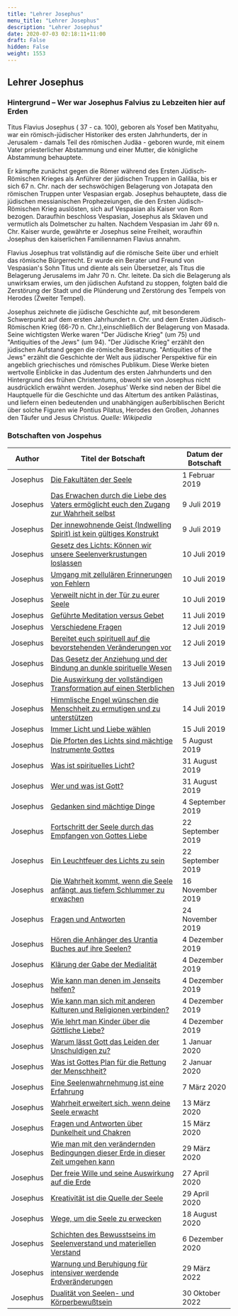 ```yaml
---
title: "Lehrer Josephus"
menu_title: "Lehrer Josephus"
description: "Lehrer Josephus"
date: 2020-07-03 02:18:11+11:00
draft: False
hidden: False
weight: 1553
---
```

## Lehrer Josephus

### Hintergrund – Wer war Josephus Falvius zu Lebzeiten hier auf Erden

Titus Flavius Josephus ( 37 - ca. 100), geboren als Yosef ben Matityahu, war ein römisch-jüdischer Historiker des ersten Jahrhunderts, der in Jerusalem - damals Teil des römischen Judäa - geboren wurde, mit einem Vater priesterlicher Abstammung und einer Mutter, die königliche Abstammung behauptete.

Er kämpfte zunächst gegen die Römer während des Ersten Jüdisch-Römischen Krieges als Anführer der jüdischen Truppen in Galiläa, bis er sich 67 n. Chr. nach der sechswöchigen Belagerung von Jotapata den römischen Truppen unter Vespasian ergab. Josephus behauptete, dass die jüdischen messianischen Prophezeiungen, die den Ersten Jüdisch-Römischen Krieg auslösten, sich auf Vespasian als Kaiser von Rom bezogen. Daraufhin beschloss Vespasian, Josephus als Sklaven und vermutlich als Dolmetscher zu halten. Nachdem Vespasian im Jahr 69 n. Chr. Kaiser wurde, gewährte er Josephus seine Freiheit, woraufhin Josephus den kaiserlichen Familiennamen Flavius annahm.

Flavius Josephus trat vollständig auf die römische Seite über und erhielt das römische Bürgerrecht. Er wurde ein Berater und Freund von Vespasian's Sohn Titus und diente als sein Übersetzer, als Titus die Belagerung Jerusalems im Jahr 70 n. Chr. leitete. Da sich die Belagerung als unwirksam erwies, um den jüdischen Aufstand zu stoppen, folgten bald die Zerstörung der Stadt und die Plünderung und Zerstörung des Tempels von Herodes (Zweiter Tempel).

Josephus zeichnete die jüdische Geschichte auf, mit besonderem Schwerpunkt auf dem ersten Jahrhundert n. Chr. und dem Ersten Jüdisch-Römischen Krieg (66-70 n. Chr.),einschließlich der Belagerung von Masada. Seine wichtigsten Werke waren "Der Jüdische Krieg" (um 75) und "Antiquities of the Jews" (um 94). "Der Jüdische Krieg" erzählt den jüdischen Aufstand gegen die römische Besatzung. "Antiquities of the Jews" erzählt die Geschichte der Welt aus jüdischer Perspektive für ein angeblich griechisches und römisches Publikum. Diese Werke bieten wertvolle Einblicke in das Judentum des ersten Jahrhunderts und den Hintergrund des frühen Christentums, obwohl sie von Josephus nicht ausdrücklich erwähnt werden. Josephus' Werke sind neben der Bibel die Hauptquelle für die Geschichte und das Altertum des antiken Palästinas, und liefern einen bedeutenden und unabhängigen außerbiblischen Bericht über solche Figuren wie Pontius Pilatus, Herodes den Großen, Johannes den Täufer und Jesus Christus.  *Quelle: Wikipedia*

### Botschaften von Jospehus

**Author** | **Titel der Botschaft** | **Datum der Botschaft**  
---|---|---
Josephus | [Die Fakultäten der Seele](/aktuelle-botschaften/aktuelle-botschaften-in-reihenfolge-des-datums/aktuelle-botschaften-2019/die-fakultaeten-der-seele-af-josephus-1-februar-2019/) | 1 Februar 2019
Josephus | [Das Erwachen durch die Liebe des Vaters ermöglicht euch den Zugang zur Wahrheit selbst](/aktuelle-botschaften/aktuelle-botschaften-in-reihenfolge-des-datums/aktuelle-botschaften-2019/das-erwachen-durch-die-liebe-des-vaters-ermoeglicht-euch-den-zugang-zur-wahrheit-selbst-af-josephus-9-juli-2019/) | 9 Juli 2019
Josephus | [Der innewohnende Geist (Indwelling Spirit) ist kein gültiges Konstrukt](/aktuelle-botschaften/aktuelle-botschaften-in-reihenfolge-des-datums/aktuelle-botschaften-2019/der-innewohnende-geist-indwelling-spirit-ist-kein-gueltiges-konstrukt-af-josephus-9-juli-2019/) | 9 Juli 2019
Josephus | [Gesetz des Lichts: Können wir unsere Seelenverkrustungen loslassen](/aktuelle-botschaften/aktuelle-botschaften-in-reihenfolge-des-datums/aktuelle-botschaften-2019/gesetz-des-lichts-koennen-wir-unsere-seelenverkrustungen-loslassen-af-josephus-10-juli-2019/) | 10 Juli 2019
Josephus | [Umgang mit zellulären Erinnerungen von Fehlern](/aktuelle-botschaften/aktuelle-botschaften-in-reihenfolge-des-datums/aktuelle-botschaften-2019/umgang-mit-zellulaeren-erinnerungen-von-fehlern-af-josephus-10-juli-2019/) | 10 Juli 2019
Josephus | [Verweilt nicht in der Tür zu eurer Seele](/aktuelle-botschaften/aktuelle-botschaften-in-reihenfolge-des-datums/aktuelle-botschaften-2019/verweilt-nicht-in-der-tuer-zu-eurer-seele-af-josephus-10-juli-2019/) | 10 Juli 2019
Josephus | [Geführte Meditation versus Gebet](/aktuelle-botschaften/aktuelle-botschaften-in-reihenfolge-des-datums/aktuelle-botschaften-2019/gefuehrte-meditation-versus-gebet-af-josephus-11-juli-2019/) | 11 Juli 2019
Josephus | [Verschiedene Fragen](/aktuelle-botschaften/aktuelle-botschaften-in-reihenfolge-des-datums/aktuelle-botschaften-2019/verschiedene-fragen-af-josephus-12-juli-2019/) | 12 Juli 2019
Josephus | [Bereitet euch spirituell auf die bevorstehenden Veränderungen vor](/aktuelle-botschaften/aktuelle-botschaften-in-reihenfolge-des-datums/aktuelle-botschaften-2019/bereitet-euch-spirituell-auf-die-bevorstehenden-veraenderungen-vor-af-josephus-12-juli-2019/) | 12 Juli 2019
Josephus | [Das Gesetz der Anziehung und der Bindung an dunkle spirituelle Wesen](/aktuelle-botschaften/aktuelle-botschaften-in-reihenfolge-des-datums/aktuelle-botschaften-2019/das-gesetz-der-anziehung-und-der-bindung-an-dunkle-spirituelle-wesen-af-josephus-13-juli-2019/) | 13 Juli 2019
Josephus | [Die Auswirkung der vollständigen Transformation auf einen Sterblichen](/aktuelle-botschaften/aktuelle-botschaften-in-reihenfolge-des-datums/aktuelle-botschaften-2019/die-auswirkung-der-vollstaendigen-transformation-auf-einen-sterblichen-af-josephus-13-juli-2019/) | 13 Juli 2019
Josephus | [Himmlische Engel wünschen die Menschheit zu ermutigen und zu unterstützen](/aktuelle-botschaften/aktuelle-botschaften-in-reihenfolge-des-datums/aktuelle-botschaften-2019/himmlische-engel-wuenschen-die-menschheit-zu-ermutigen-und-zu-unterstuetzen-af-josephus-14-juli-2019/) | 14 Juli 2019
Josephus | [Immer Licht und Liebe wählen](/aktuelle-botschaften/aktuelle-botschaften-in-reihenfolge-des-datums/aktuelle-botschaften-2019/immer-licht-und-liebe-waehlen-af-josephus-15-juli-2019/) | 15 Juli 2019
Josephus | [Die Pforten des Lichts sind mächtige Instrumente Gottes](/aktuelle-botschaften/aktuelle-botschaften-in-reihenfolge-des-datums/aktuelle-botschaften-2019/die-pforten-des-lichts-sind-maechtige-instrumente-gottes-af-josephus-5-august-2019/) | 5 August 2019
Josephus | [Was ist spirituelles Licht?](/aktuelle-botschaften/aktuelle-botschaften-in-reihenfolge-des-datums/aktuelle-botschaften-2019/was-ist-spirituelles-licht-af-josephus-31-august-2019/) | 31 August 2019
Josephus | [Wer und was ist Gott?](/aktuelle-botschaften/aktuelle-botschaften-in-reihenfolge-des-datums/aktuelle-botschaften-2019/wer-und-was-ist-gott-af-josephus-31-august-2019/) | 31 August 2019
Josephus | [Gedanken sind mächtige Dinge](/aktuelle-botschaften/aktuelle-botschaften-in-reihenfolge-des-datums/aktuelle-botschaften-2019/gedanken-sind-maechtige-dinge-af-josephus-4-september-2019/) | 4 September 2019
Josephus | [Fortschritt der Seele durch das Empfangen von Gottes Liebe](/aktuelle-botschaften/aktuelle-botschaften-in-reihenfolge-des-datums/aktuelle-botschaften-2019/fortschritt-der-seele-durch-das-empfangen-von-gottes-liebe-af-josephus-22-september-2019/) | 22 September 2019
Josephus | [Ein Leuchtfeuer des Lichts zu sein](/aktuelle-botschaften/aktuelle-botschaften-in-reihenfolge-des-datums/aktuelle-botschaften-2019/ein-leuchtfeuer-des-lichts-zu-sein-af-josephus-22-september-2019/) | 22 September 2019
Josephus | [Die Wahrheit kommt, wenn die Seele anfängt, aus tiefem Schlummer zu erwachen](/aktuelle-botschaften/aktuelle-botschaften-in-reihenfolge-des-datums/aktuelle-botschaften-2019/die-wahrheit-kommt-wenn-die-seele-anfaengt-aus-tiefem-schlummer-zu-erwachen-af-josephus-16-november-2019/) | 16 November 2019
Josephus | [Fragen und Antworten](/aktuelle-botschaften/aktuelle-botschaften-in-reihenfolge-des-datums/aktuelle-botschaften-2019/fragen-und-antworten-af-josephus-24-november-2019/) | 24 November 2019
Josephus | [Hören die Anhänger des Urantia Buches auf ihre Seelen?](/aktuelle-botschaften/aktuelle-botschaften-in-reihenfolge-des-datums/aktuelle-botschaften-2019/hoeren-die-anhaenger-des-urantia-buches-auf-ihre-seelen-af-josephus-4-dezember-2019/) | 4 Dezember 2019
Josephus | [Klärung der Gabe der Medialität](/aktuelle-botschaften/aktuelle-botschaften-in-reihenfolge-des-datums/aktuelle-botschaften-2019/klaerung-der-gabe-der-medialitaet-af-josephus-4-dezember-2019/) | 4 Dezember 2019
Josephus | [Wie kann man denen im Jenseits helfen?](/aktuelle-botschaften/aktuelle-botschaften-in-reihenfolge-des-datums/aktuelle-botschaften-2019/wie-kann-man-denen-im-jenseits-helfen-af-josephus-4-dezember-2019/) | 4 Dezember 2019
Josephus | [Wie kann man sich mit anderen Kulturen und Religionen verbinden?](/aktuelle-botschaften/aktuelle-botschaften-in-reihenfolge-des-datums/aktuelle-botschaften-2019/wie-kann-man-sich-mit-anderen-kulturen-und-religionen-verbinden-af-josephus-4-dezember-2019/) | 4 Dezember 2019
Josephus | [Wie lehrt man Kinder über die Göttliche Liebe?](/aktuelle-botschaften/aktuelle-botschaften-in-reihenfolge-des-datums/aktuelle-botschaften-2019/wie-lehrt-man-kinder-ueber-die-goettliche-liebe-af-josephus-4-dezember-2019/) | 4 Dezember 2019
Josephus | [Warum lässt Gott das Leiden der Unschuldigen zu?](/aktuelle-botschaften/aktuelle-botschaften-in-reihenfolge-des-datums/aktuelle-botschaften-2020/warum-laesst-gott-das-leiden-der-unschuldigen-zu-af-josephus-1-januar-2020/) | 1 Januar 2020
Josephus | [Was ist Gottes Plan für die Rettung der Menschheit?](/aktuelle-botschaften/aktuelle-botschaften-in-reihenfolge-des-datums/aktuelle-botschaften-2020/was-ist-gottes-plan-fuer-die-rettung-der-menschheit-af-josephus-2-januar-2020/) | 2 Januar 2020
Josephus | [Eine Seelenwahrnehmung ist eine Erfahrung](/aktuelle-botschaften/aktuelle-botschaften-in-reihenfolge-des-datums/aktuelle-botschaften-2020/eine-seelenwahrnehmung-ist-eine-erfahrung-af-josephus-7-maerz-2020/) | 7 März 2020
Josephus | [Wahrheit erweitert sich, wenn deine Seele erwacht](/aktuelle-botschaften/aktuelle-botschaften-in-reihenfolge-des-datums/aktuelle-botschaften-2020/wahrheit-erweitert-sich-wenn-deine-seele-erwacht-af-josephus-13-maerz-2020/) | 13 März 2020
Josephus | [Fragen und Antworten über Dunkelheit und Chakren](/aktuelle-botschaften/aktuelle-botschaften-in-reihenfolge-des-datums/aktuelle-botschaften-2020/fragen-und-antworten-ueber-dunkelheit-und-chakren-af-josephus-15-maerz-2020/) | 15 März 2020
Josephus | [Wie man mit den verändernden Bedingungen dieser Erde in dieser Zeit umgehen kann](/aktuelle-botschaften/aktuelle-botschaften-in-reihenfolge-des-datums/aktuelle-botschaften-2020/wie-man-mit-den-veraendernden-bedingungen-dieser-erde-in-dieser-zeit-umgehen-kann-af-josephus-29-maerz-2020/) | 29 März 2020
Josephus | [Der freie Wille und seine Auswirkung auf die Erde](/aktuelle-botschaften/aktuelle-botschaften-in-reihenfolge-des-datums/aktuelle-botschaften-2020/der-freie-wille-und-seine-auswirkung-auf-die-erde-af-josephus-27-april-2020/) | 27 April 2020
Josephus | [Kreativität ist die Quelle der Seele](/aktuelle-botschaften/aktuelle-botschaften-in-reihenfolge-des-datums/aktuelle-botschaften-2020/kreativitaet-ist-die-quelle-der-seele-af-josephus-29-april-2020/) | 29 April 2020
Josephus | [Wege, um die Seele zu erwecken](/aktuelle-botschaften/aktuelle-botschaften-in-reihenfolge-des-datums/aktuelle-botschaften-2020/wege-um-die-seele-zu-erwecken-af-josephus-18-august-2020/) | 18 August 2020
Josephus | [Schichten des Bewusstseins im Seelenverstand und materiellen Verstand](/aktuelle-botschaften/aktuelle-botschaften-in-reihenfolge-des-datums/aktuelle-botschaften-2020/schichten-des-bewusstseins-im-seelenverstand-und-materiellen-verstand-af-josephus-6-dezember-2020/) | 6 Dezember 2020
Josephus | [Warnung und Beruhigung für intensiver werdende Erdveränderungen](/aktuelle-botschaften/aktuelle-botschaften-in-reihenfolge-des-datums/aktuelle-botschaften-2022/warnung-und-beruhigung-fuer-intensiver-werdende-erdveraenderungen-af-josephus-29-maerz-2022/) | 29 März 2022
Josephus | [Dualität von Seelen- und Körperbewußtsein](/aktuelle-botschaften/aktuelle-botschaften-in-reihenfolge-des-datums/aktuelle-botschaften-2022/dualitaet-von-seelenund-koerperbewusstsein-af-josephus-30-oktober-2022/) | 30 Oktober 2022
